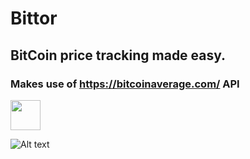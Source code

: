 # Bittor
## BitCoin price tracking made easy.

### Makes use of https://bitcoinaverage.com/ API
<img src="https://github.com/favicon.ico" width="48">

![Alt text](https://i.ibb.co/FxG0Hs3/Screen-Shot-2020-01-27-at-15-04-41.png)
